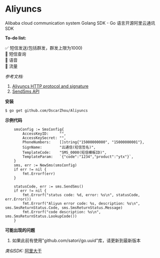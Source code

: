 # Aliyuncs

Alibaba cloud communication system Golang SDK - Go 语言开源阿里云通讯SDK

**To-do list:**  

:white_check_mark: 短信发送(包括群发，群发上限为1000)  
:black_square_button: 短信查询  
:black_square_button: 语音  
:black_square_button: 流量  




*参考文档:*  
1. [Aliyuncs HTTP protocol and signature](https://help.aliyun.com/document_detail/56189.html?spm=a2c4g.11186623.6.581.kGwdh9)
2. [SendSms API](https://help.aliyun.com/document_detail/55284.html?spm=a2c4g.11186623.2.7.fvbDcw)

**安装**  

```
$ go get github.com/OscarZhou/Aliyuncs
```


**示例代码**  

```
	smsConfig := SmsConfig{
		AccessKeyID:     "",
		AccessKeySecret: "",
		PhoneNumbers:    []string{"15000000000", "15000000001"},
		SignName:        "云通信(短信签名)",
		TemplateCode:    "SMS_0000(短信模板ID)",
		TemplateParam:   `{"code":"1234","product":"ytx"}`,
	}
	sms, err := NewSms(smsConfig)
	if err != nil {
		fmt.Errorf(err)
	}

	statusCode, err := sms.SendSms()
	if err != nil {
		fmt.Errorf("status code: %d, error: %s\n", statusCode, err.Error())
		fmt.Errorf("Aliyun error code: %s, description: %s\n", sms.SmsReturnStatus.Code, sms.SmsReturnStatus.Message)
		fmt.Errorf("code description: %s\n", sms.SmsReturnStatus.LookupCode())
	}

 ```

**可能出现的问题**  

1. 如果此前有使用"github.com/satori/go.uuid"库，请更新到最新版本

 *类似SDK:* [阿里大于](https://github.com/OscarZhou/Alidayu)

